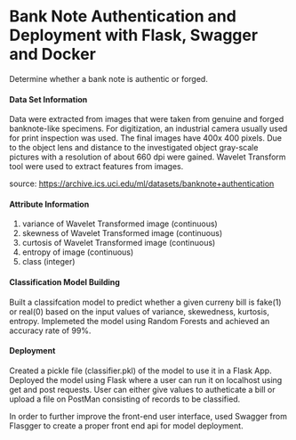 # Bank Note Authentication and Deployment with Flask, Swagger and Docker

Determine whether a bank note is authentic or forged.

#### Data Set Information

Data were extracted from images that were taken from genuine and forged banknote-like specimens. For digitization, an industrial camera usually used for print inspection was used. The final images have 400x 400 pixels. Due to the object lens and distance to the investigated object gray-scale pictures with a resolution of about 660 dpi were gained. Wavelet Transform tool were used to extract features from images.

source: https://archive.ics.uci.edu/ml/datasets/banknote+authentication

#### Attribute Information

1. variance of Wavelet Transformed image (continuous)
2. skewness of Wavelet Transformed image (continuous)
3. curtosis of Wavelet Transformed image (continuous)
4. entropy of image (continuous)
5. class (integer)

#### Classification Model Building
Built a classifcation model to predict whether a given curreny bill is fake(1) or real(0) based on the input values of variance, skewedness, kurtosis, entropy. Implemeted the model using Random Forests and achieved an accuracy rate of 99%. 

#### Deployment
Created a pickle file (classifier.pkl) of the model to use it in a Flask App. Deployed the model using Flask where a user can run it on localhost using get and post requests. User can either give values to autheticate a bill or upload a file on PostMan consisting of records to be classified.

In order to further improve the front-end user interface, used Swagger from Flasgger to create a proper front end api for model deployment.
